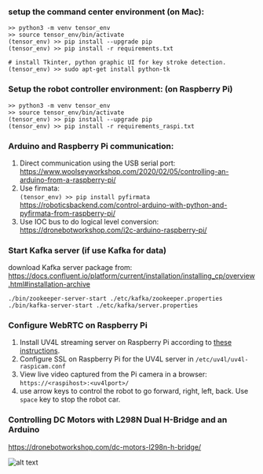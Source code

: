 
### setup the command center environment (on Mac):
```
>> python3 -m venv tensor_env
>> source tensor_env/bin/activate
(tensor_env) >> pip install --upgrade pip
(tensor_env) >> pip install -r requirements.txt

# install Tkinter, python graphic UI for key stroke detection. 
(tensor_env) >> sudo apt-get install python-tk
```

### Setup the robot controller environment: (on Raspberry Pi)
```
>> python3 -m venv tensor_env
>> source tensor_env/bin/activate
(tensor_env) >> pip install --upgrade pip
(tensor_env) >> pip install -r requirements_raspi.txt 
```

### Arduino and Raspberry Pi communication:
1. Direct communication using the USB serial port: <br> 
https://www.woolseyworkshop.com/2020/02/05/controlling-an-arduino-from-a-raspberry-pi/
2. Use firmata: <br>
```(tensor_env) >> pip install pyfirmata``` <br>
https://roboticsbackend.com/control-arduino-with-python-and-pyfirmata-from-raspberry-pi/
3. Use IOC bus to do logical level conversion: <br>
https://dronebotworkshop.com/i2c-arduino-raspberry-pi/

### Start Kafka server (if use Kafka for data)
download Kafka server package from:<br>
https://docs.confluent.io/platform/current/installation/installing_cp/overview.html#installation-archive

```
./bin/zookeeper-server-start ./etc/kafka/zookeeper.properties
./bin/kafka-server-start ./etc/kafka/server.properties
```

### Configure WebRTC on Raspberry Pi
1. Install UV4L streaming server on Raspberry Pi according to [these instructions](https://www.linux-projects.org/uv4l/installation/). 
2. Configure SSL on Raspberry Pi for the UV4L server in `/etc/uv4l/uv4l-raspicam.conf` 
3. View live video captured from the Pi camera in a browser: `https://<raspihost>:<uv4lport>/`
4. use arrow keys to control the robot to go forward, right, left, back. Use `space` key to stop the robot car.

### Controlling DC Motors with L298N Dual H-Bridge and an Arduino 
https://dronebotworkshop.com/dc-motors-l298n-h-bridge/ 

![alt text](./images/IMG_1128.jpeg)